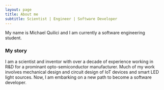 ```yaml
---
layout: page
title: About me
subtitle: Scientist | Engineer | Software Developer
---
```


My name is Michael Quilici and I am currently a software engineering student.

### My story

I am a scientist and inventor with over a decade of experience working in R&D for a prominant opto-semiconductor manufacturer. Much of my work involves mechanical design and circuit design of IoT devices and smart LED light sources. Now, I am embarking on a new path to become a software developer.
